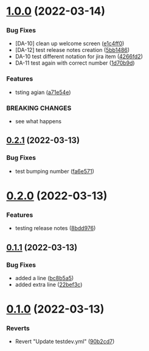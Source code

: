 # [1.0.0](https://github.com/appicompany/demo-appi/compare/v0.2.1...v1.0.0) (2022-03-14)


### Bug Fixes

* [DA-10] clean up welcome screen ([e1c4ff0](https://github.com/appicompany/demo-appi/commit/e1c4ff02a125ad52a876fd8afdb5f4c8f850fce9))
* [DA-12]  test release notes creation ([5bb1486](https://github.com/appicompany/demo-appi/commit/5bb14869b41b16be95c7456970f5ff1674d8f434))
* DA-10 test different notation for jira item ([4266fd2](https://github.com/appicompany/demo-appi/commit/4266fd2cce65e712f05d286c299b47b84e690dc2))
* DA-11 test again with correct number ([1d70b9d](https://github.com/appicompany/demo-appi/commit/1d70b9d5e948fc630c1cbe96161e3ce5808a436e))


### Features

* tsting agian ([a71e54e](https://github.com/appicompany/demo-appi/commit/a71e54e2f2c0b049de9aef74958ea97288d9cf28))


### BREAKING CHANGES

* see what happens



## [0.2.1](https://github.com/appicompany/demo-appi/compare/v0.2.0...v0.2.1) (2022-03-13)


### Bug Fixes

* test bumping number ([fa6e571](https://github.com/appicompany/demo-appi/commit/fa6e571b01fdc4ad5fc0868b8cbedcf7c82e7e0c))



# [0.2.0](https://github.com/appicompany/demo-appi/compare/v0.1.1...v0.2.0) (2022-03-13)


### Features

* testing release notes ([8bdd976](https://github.com/appicompany/demo-appi/commit/8bdd976a18dedc2c9f21735bf8c7594d4db56374))



## [0.1.1](https://github.com/appicompany/demo-appi/compare/v0.1.0...v0.1.1) (2022-03-13)


### Bug Fixes

* added a line ([bc8b5a5](https://github.com/appicompany/demo-appi/commit/bc8b5a5edc564a8b3b630f182ab20553f7b4b8b9))
* added extra line ([22bef3c](https://github.com/appicompany/demo-appi/commit/22bef3cfa21690c971afd743786c5b33b6dc8244))



# [0.1.0](https://github.com/appicompany/demo-appi/compare/90b2cd744751ed5c57be3ad12d8a64cc410ef8df...v0.1.0) (2022-03-13)


### Reverts

* Revert "Update testdev.yml" ([90b2cd7](https://github.com/appicompany/demo-appi/commit/90b2cd744751ed5c57be3ad12d8a64cc410ef8df))



